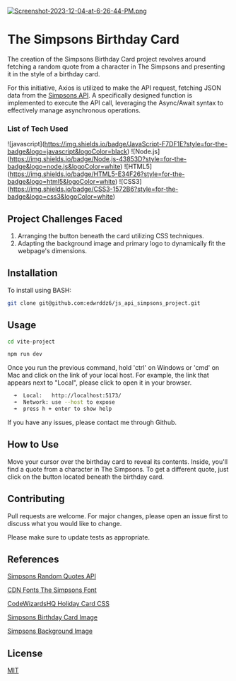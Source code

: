 [![Screenshot-2023-12-04-at-6-26-44-PM.png](https://i.postimg.cc/6py6rkZ8/Screenshot-2023-12-04-at-6-26-44-PM.png)](https://postimg.cc/gxbPdBNp)

# The Simpsons Birthday Card

The creation of the Simpsons Birthday Card project revolves around fetching a random quote from a character in The Simpsons and presenting it in the style of a birthday card.

For this initiative, Axios is utilized to make the API request, fetching JSON data from the [Simpsons API](https://thesimpsonsquoteapi.glitch.me/). A specifically designed function is implemented to execute the API call, leveraging the Async/Await syntax to effectively manage asynchronous operations.

### List of Tech Used

!\[javascript\](https://img.shields.io/badge/JavaScript-F7DF1E?style=for-the-badge&logo=javascript&logoColor=black)
!\[Node.js\](https://img.shields.io/badge/Node.js-43853D?style=for-the-badge&logo=node.js&logoColor=white)
!\[HTML5\](https://img.shields.io/badge/HTML5-E34F26?style=for-the-badge&logo=html5&logoColor=white)
!\[CSS3\](https://img.shields.io/badge/CSS3-1572B6?style=for-the-badge&logo=css3&logoColor=white)

## Project Challenges Faced
1. Arranging the button beneath the card utilizing CSS techniques.
2. Adapting the background image and primary logo to dynamically fit the webpage's dimensions.

## Installation

To install using BASH:

```bash
git clone git@github.com:edwrddz6/js_api_simpsons_project.git
```

## Usage

```bash
cd vite-project

npm run dev
```

Once you run the previous command, hold 'ctrl' on Windows or 'cmd' on Mac and click on the link of your local host. For example, the link that appears next to "Local", please click to open it in your browser.

```bash
  ➜  Local:   http://localhost:5173/
  ➜  Network: use --host to expose
  ➜  press h + enter to show help
```

If you have any issues, please contact me through Github.

## How to Use

Move your cursor over the birthday card to reveal its contents. Inside, you'll find a quote from a character in The Simpsons. To get a different quote, just click on the button located beneath the birthday card.

## Contributing

Pull requests are welcome. For major changes, please open an issue first
to discuss what you would like to change.

Please make sure to update tests as appropriate.

## References

[Simpsons Random Quotes API](https://thesimpsonsquoteapi.glitch.me/)

[CDN Fonts The Simpsons Font](https://www.cdnfonts.com/homer-simpson-revised.font)

[CodeWizardsHQ Holiday Card CSS](https://www.codewizardshq.com/html-css-tutorial-holiday-card/)

[Simpsons Birthday Card Image](https://www.etsy.com/listing/1415163213/homer-simpson-printable-greeting-card?gpla=1&gao=1&&utm_source=google&utm_medium=cpc&utm_campaign=shopping_us_e-paper_and_party_supplies-paper-greeting_cards-other&utm_custom1=_k_CjwKCAiAjrarBhAWEiwA2qWdCFRTggGSE6zIilZOhAXU9x8JMxEqcx3wJiBzktNG1MJCFm07dA7IihoCFcMQAvD_BwE_k_&utm_content=go_12563207983_123128386241_507186785941_pla-314261241547_c__1415163213_556308834&utm_custom2=12563207983&gad_source=1&gclid=CjwKCAiAjrarBhAWEiwA2qWdCFRTggGSE6zIilZOhAXU9x8JMxEqcx3wJiBzktNG1MJCFm07dA7IihoCFcMQAvD_BwE)

[Simpsons Background Image](https://417arcades.com/wallpaper-clouds-figure-background-simpsons-art-begin131920x1200/)

## License

[MIT](https://choosealicense.com/licenses/mit/)